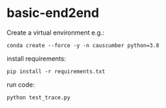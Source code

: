 # basic-end2end

Create a virtual environment e.g.:

```
conda create --force -y -n causcumber python=3.8
```

install requirements:

```
pip install -r requirements.txt
```

run code:

```
python test_trace.py
```